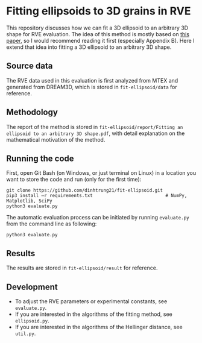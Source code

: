 # Fitting ellipsoids to 3D grains in RVE
This repository discusses how we can fit a 3D ellipsoid to an arbitrary 3D shape for RVE evaluation. The idea of this method is mostly based on [this paper](https://doi.org/10.1016/S0191-8141(03)00093-2), so I would recommend reading it first (especially Appendix B). Here I extend that idea into fitting a 3D ellipsoid to an arbitrary 3D shape.

## Source data
The RVE data used in this evaluation is first analyzed from MTEX and generated from DREAM3D, which is stored in ```fit-ellipsoid/data``` for reference.

## Methodology
The report of the method is stored in ```fit-ellipsoid/report/Fitting an ellipsoid to an arbitrary 3D shape.pdf```, with detail explanation on the mathematical motivation of the method.

## Running the code
First, open Git Bash (on Windows, or just terminal on Linux) in a location you want to store the code and run (only for the first time):
```
git clone https://github.com/dinhtrung21/fit-ellipsoid.git
pip3 install –r requirements.txt                           # NumPy, Matplotlib, SciPy
python3 evaluate.py
```
The automatic evaluation process can be initiated by running ```evaluate.py``` from the command line as following:
```
python3 evaluate.py
```

## Results
The results are stored in ```fit-ellipsoid/result``` for reference.

## Development
-  To adjust the RVE parameters or experimental constants, see ```evaluate.py```.
-  If you are interested in the algorithms of the fitting method, see ```ellipsoid.py```.
-  If you are interested in the algorithms of the Hellinger distance, see ```util.py```.
